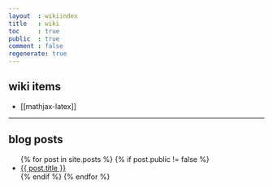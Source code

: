 ```yaml
---
layout  : wikiindex
title   : wiki
toc     : true
public  : true
comment : false
regenerate: true
---
```


## wiki items

* [[mathjax-latex]]

---

## blog posts
<div>
    <ul>
{% for post in site.posts %}
    {% if post.public != false %}
        <li>
            <a class="post-link" href="{{ post.url | prepend: site.baseurl }}">
                {{ post.title }}
            </a>
        </li>
    {% endif %}
{% endfor %}
    </ul>
</div>

